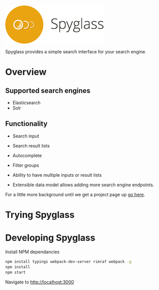 ![Spyglass](branding/spyglass-sm.png)

Spyglass provides a simple search interface for your search engine.

# Overview

## Supported search engines

- Elasticsearch
- Solr

## Functionality

- Search input
- Search result lists
- Autocomplete
- Filter groups

- Ability to have multiple inputs or result lists
- Extensible data model allows adding more search engine endpoints.

For a little more background until we get a project page up [go here](http://www.opensourceconnections.com/2013/08/28/investing-in-client-side-search/).

# Trying Spyglass


# Developing Spyglass

Install NPM dependancies

```bash
npm install typings webpack-dev-server rimraf webpack -g
npm install
npm start
```

Navigate to [http://localhost:3000](http://localhost:3000)
